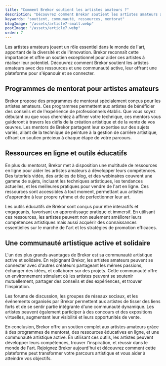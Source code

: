```yaml
---
title: "Comment Brekor soutient les artistes amateurs ?"
description: "Découvrez comment Brekor soutient les artistes amateurs avec des ressources et une communauté active."
keywords: "soutient, communauté, ressources, mentorat"
blogImage: "/assets/article7-small.webp"
postImage: "/assets/article7.webp"
order: 7
---
```


Les artistes amateurs jouent un rôle essentiel dans le monde de l'art, apportant de la diversité et de l'innovation. Brekor reconnaît cette importance et offre un soutien exceptionnel pour aider ces artistes à réaliser leur potentiel. Découvrez comment Brekor soutient les artistes amateurs avec des ressources et une communauté active, leur offrant une plateforme pour s'épanouir et se connecter.

## Programmes de mentorat pour artistes amateurs

Brekor propose des programmes de mentorat spécialement conçus pour les artistes amateurs. Ces programmes permettent aux artistes de bénéficier des conseils et de l'expérience de professionnels établis. Que vous soyez débutant ou que vous cherchiez à affiner votre technique, ces mentors vous guideront à travers les défis de la création artistique et de la vente de vos œuvres. Les mentors de Brekor partagent leur expertise sur des sujets variés, allant de la technique de peinture à la gestion de carrière artistique, offrant un soutien précieux à chaque étape de votre parcours.


## Ressources en ligne et outils éducatifs

En plus du mentorat, Brekor met à disposition une multitude de ressources en ligne pour aider les artistes amateurs à développer leurs compétences. Des tutoriels vidéo, des articles de blog, et des webinaires couvrent une gamme de sujets, incluant les techniques artistiques, les tendances actuelles, et les meilleures pratiques pour vendre de l'art en ligne. Ces ressources sont accessibles à tout moment, permettant aux artistes d'apprendre à leur propre rythme et de perfectionner leur art.

Les outils éducatifs de Brekor sont conçus pour être interactifs et engageants, favorisant un apprentissage pratique et immersif. En utilisant ces ressources, les artistes peuvent non seulement améliorer leurs compétences artistiques mais aussi acquérir des connaissances essentielles sur le marché de l'art et les stratégies de promotion efficaces.


## Une communauté artistique active et solidaire

L'un des plus grands avantages de Brekor est sa communauté artistique active et solidaire. En rejoignant Brekor, les artistes amateurs peuvent se connecter avec d'autres créateurs partageant les mêmes passions, échanger des idées, et collaborer sur des projets. Cette communauté offre un environnement stimulant où les artistes peuvent se soutenir mutuellement, partager des conseils et des expériences, et trouver l'inspiration.

Les forums de discussion, les groupes de réseaux sociaux, et les événements organisés par Brekor permettent aux artistes de tisser des liens forts et de se sentir partie intégrante d'une communauté dynamique. Les artistes peuvent également participer à des concours et des expositions virtuelles, augmentant leur visibilité et leurs opportunités de vente.

En conclusion, Brekor offre un soutien complet aux artistes amateurs grâce à des programmes de mentorat, des ressources éducatives en ligne, et une communauté artistique active. En utilisant ces outils, les artistes peuvent développer leurs compétences, trouver l'inspiration, et réussir dans le monde de l'art. Rejoignez Brekor aujourd'hui et découvrez comment cette plateforme peut transformer votre parcours artistique et vous aider à atteindre vos objectifs.
